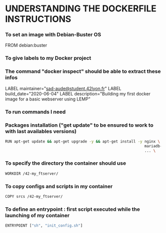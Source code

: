 # UNDERSTANDING THE DOCKERFILE INSTRUCTIONS

### To set an image with Debian-Buster OS
FROM debian:buster

### To give labels to my Docker project
### The command "docker inspect" should be able to extract these infos
LABEL maintainer="sad-aude@student.42lyon.fr"
LABEL build_date="2020-06-04"
LABEL description="Building my first docker image for a basic webserver using LEMP"

### To run commands I need
### Packages installation ("get update" to be ensured to work to with last availables versions)
```bash
RUN apt-get update && apt-get upgrade -y && apt-get install -y nginx \
                                                               mariadb-server \
                                                               ... \
```
                                            
### To specify the directory the container should use
```bash
WORKDIR /42-my_ftserver/
```

### To copy configs and scripts in my container
```bash
COPY srcs /42-my_ftserver/
```

### To define an entrypoint : first script executed while the launching of my container
```bash
ENTRYPOINT ["sh", "init_config.sh"]
```
